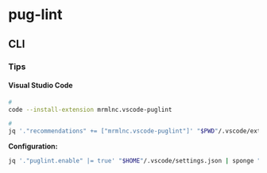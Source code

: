 # pug-lint

## CLI

### Tips

#### Visual Studio Code

```sh
#
code --install-extension mrmlnc.vscode-puglint

#
jq '."recommendations" += ["mrmlnc.vscode-puglint"]' "$PWD"/.vscode/extensions.json | sponge "$PWD"/.vscode/extensions.json
```

**Configuration:**

```sh
jq '."puglint.enable" |= true' "$HOME"/.vscode/settings.json | sponge "$HOME"/.vscode/settings.json
```
